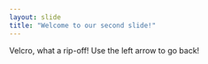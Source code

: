 ```yaml
---
layout: slide
title: "Welcome to our second slide!"
---
```

Velcro, what a rip-off!
Use the left arrow to go back!
